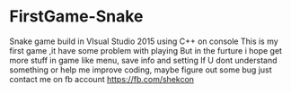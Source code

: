 # FirstGame-Snake
Snake game build in VIsual Studio 2015 using C++ on console 
This is my first game ,it have some problem with playing 
But in the furture i hope get more stuff in game like menu, save info and setting 
If U dont understand something or help me improve coding, 
maybe figure out some bug  just contact me on fb account https://fb.com/shekcon
